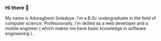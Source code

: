 ### Hi there 👋
My name is Aduragbemi Soladoye. I'm a B.Sc undergraduate in the field of computer science. Professionally, i'm skilled as a web developer and a mobile engineer ( which makes me have basic knowledge in software engineering ).
